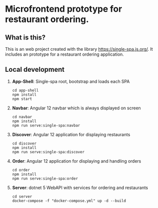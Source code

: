 # Microfrontend prototype for restaurant ordering.

## What is this?
This is an web project created with the library https://single-spa.js.org/.
It includes an prototype for a restaurant ordering application.

## Local development
    
1. **App-Shell**: Single-spa root, bootstrap and loads each SPA

    ```
    cd app-shell
    npm install
    npm start
    ```

2. **Navbar**: Angular 12 navbar which is always displayed on screen

    ```
    cd navbar
    npm install
    npm run serve:single-spa:navbar
    ```

3. **Discover**: Angular 12 application for displaying restaurants

    ```
    cd discover
    npm install
    npm run serve:single-spa:discover
    ```

4. **Order**: Angular 12 application for displaying and handling orders

    ```
    cd order
    npm install
    npm run serve:single-spa:order
    ```

5. **Server**: dotnet 5 WebAPI with services for ordering and restaurants
    ```
    cd server
    docker-compose -f "docker-compose.yml" up -d --build
    ```
